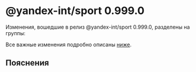 # @yandex-int/sport 0.999.0

<!-- ЧЕЛОВЕЧЕСКОЕ ВСТУПЛЕНИЕ -->

Изменения, вошедшие в релиз @yandex-int/sport 0.999.0, разделены на группы:

Все важные изменения подробно описаны [ниже](#Пояснения).

## Пояснения

